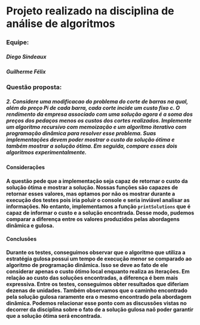 # Projeto realizado na disciplina de análise de algoritmos

### Equipe:
  ##### Diego Sindeaux
  ##### Guilherme Félix

### Questão proposta:
  ##### 2. Considere uma modificacao do problema do corte de barras na qual, além do preço Pi de cada barra, cada corte incide um custo fixo c. O rendimento da empresa associado com uma solução agora é a soma dos preços dos pedaços menos os custos dos cortes realizados. Implemente um algoritmo recursivo com memoização e um algoritmo iterativo com programação dinâmica para resolver esse problema. Suas implementações devem poder mostrar o custo da solução ótima e também mostrar a solução ótima. Em seguida, compare esses dois algoritmos experimentalmente.


**Considerações**
    
  #### A questão pede que a implementação seja capaz de retornar o custo da solução ótima e mostrar a solução. Nossas funções são capazes de retornar esses valores, mas optamos por não os mostrar durante a execução dos testes pois iria poluir o console e seria inviável analisar as informações. No entanto, implementamos a função <code>printSolutions</code> que é capaz de informar o custo e a solução encontrada. Desse modo, pudemos comparar a diferença entre os valores produzidos pelas abordagens dinâmica e gulosa.

**Conclusões** 

  #### Durante os testes, conseguimos observar que o algoritmo que utiliza a estratégia gulosa possui um tempo de execução menor se comparado ao algoritmo de programação dinâmica. Isso se deve ao fato de ele considerar apenas o custo ótimo local enquanto realiza as iterações. Em relação ao custo das soluções encontradas, a diferença é bem mais expressiva. Entre os testes, conseguimos obter resultados que diferiam dezenas de unidades. Também observamos que o caminho encontrado pela solução gulosa raramente era o mesmo encontrado pela abordagem dinâmica. Podemos relacionar esse ponto com as discussões vistas no decorrer da disciplina sobre o fato de a solução gulosa naõ poder garantir que a solução ótima será encontrada.

